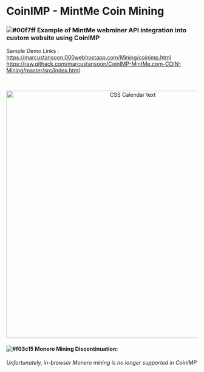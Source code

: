# CoinIMP - MintMe Coin Mining
### ![#00f7ff](https://via.placeholder.com/15/00f7ff/000000?text=+) Example of MintMe webminer API integration into custom website using CoinIMP

Sample Demo Links :
<br>https://marcustansoon.000webhostapp.com/Mining/coinimp.html
<br>https://raw.githack.com/marcustansoon/CoinIMP-MintMe.com-COIN-Mining/master/src/index.html

<br>

<p align="center">
  <img src="https://i.imgur.com/530gDhg.png" width="650" title="CSS Calendar text">
</p>

#### ![#f03c15](https://via.placeholder.com/15/f03c15/000000?text=+) Monero Mining Discontinuation: 
*Unfortunately, in-browser Monero mining is no longer supported in CoinIMP*
